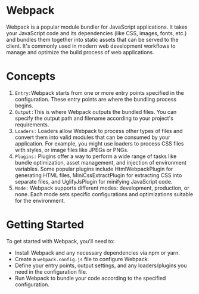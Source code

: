 # Webpack
Webpack is a popular module bundler for JavaScript applications. It takes your JavaScript code and its dependencies (like CSS, images, fonts, etc.) and bundles them together into static assets that can be served to the client. It's commonly used in modern web development workflows to manage and optimize the build process of web applications.
# Concepts
1. `Entry:`Webpack starts from one or more entry points specified in the configuration. These entry points are where the bundling process begins.
2. `Output:`This is where Webpack outputs the bundled files. You can specify the output path and filename according to your project's requirements.
3. `Loaders:`  Loaders allow Webpack to process other types of files and convert them into valid modules that can be consumed by your application. For example, you might use loaders to process CSS files with styles, or image files like JPEGs or PNGs.
4. `Plugins:`  Plugins offer a way to perform a wide range of tasks like bundle optimization, asset management, and injection of environment variables. Some popular plugins include HtmlWebpackPlugin for generating HTML files, MiniCssExtractPlugin for extracting CSS into separate files, and UglifyJsPlugin for minifying JavaScript code.
5. `Mode:` Webpack supports different modes: development, production, or none. Each mode sets specific configurations and optimizations suitable for the environment.
# Getting Started
To get started with Webpack, you'll need to:
+ Install Webpack and any necessary dependencies via npm or yarn.
+ Create a `webpack.config.js` file to configure Webpack.
+ Define your entry points, output settings, and any loaders/plugins you need in the configuration file.
+ Run Webpack to bundle your code according to the specified configuration.